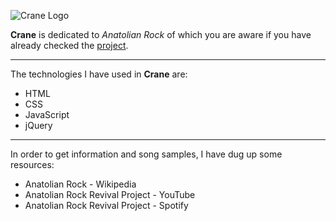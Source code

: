 ![Crane Logo]()

**Crane** is dedicated to *Anatolian Rock* of which you are aware if you have already checked the [project](https://ahmet-ustun.github.io/crane-itacad-webui/).

---

The technologies I have used in **Crane** are:

- HTML
- CSS
- JavaScript
- jQuery

---

In order to get information and song samples, I have dug up some resources:

- Anatolian Rock - Wikipedia
- Anatolian Rock Revival Project - YouTube
- Anatolian Rock Revival Project - Spotify

